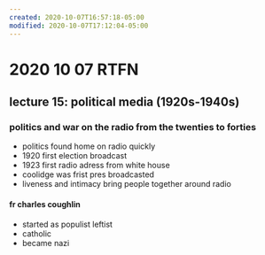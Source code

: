 ```yaml
---
created: 2020-10-07T16:57:18-05:00
modified: 2020-10-07T17:12:04-05:00
---
```


# 2020 10 07 RTFN
## lecture 15: political media (1920s-1940s)
### politics and war on the radio from the twenties to forties
- politics found home on radio quickly
- 1920 first election broadcast
- 1923 first radio adress from white house
- coolidge was frist pres broadcasted
- liveness and intimacy bring people together around radio

#### fr charles coughlin
- started as populist leftist
- catholic
- became nazi